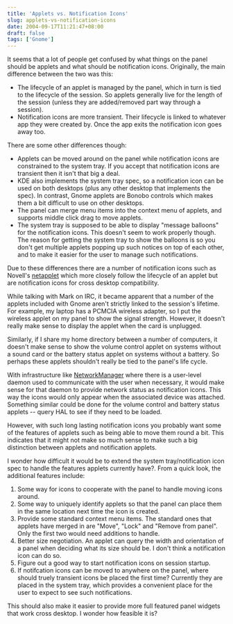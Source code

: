 ```yaml
---
title: 'Applets vs. Notification Icons'
slug: applets-vs-notification-icons
date: 2004-09-17T11:21:47+08:00
draft: false
tags: ['Gnome']
---
```


It seems that a lot of people get confused by what things on the panel
should be applets and what should be notification icons. Originally, the
main difference between the two was this:

-   The lifecycle of an applet is managed by the panel, which in turn is
    tied to the lifecycle of the session. So applets generally live for
    the length of the session (unless they are added/removed part way
    through a session).
-   Notification icons are more transient. Their lifecycle is linked to
    whatever app they were created by. Once the app exits the
    notification icon goes away too.

There are some other differences though:

-   Applets can be moved around on the panel while notification icons
    are constrained to the system tray. If you accept that notification
    icons are transient then it isn\'t that big a deal.
-   KDE also implements the system tray spec, so a notification icon can
    be used on both desktops (plus any other desktop that implements the
    spec). In contrast, Gnome applets are Bonobo controls which makes
    them a bit difficult to use on other desktops.
-   The panel can merge menu items into the context menu of applets, and
    supports middle click drag to move applets.
-   The system tray is supposed to be able to display \"message
    balloons\" for the notification icons. This doesn\'t seem to work
    properly though. The reason for getting the system tray to show the
    balloons is so you don\'t get multiple applets popping up such
    notices on top of each other, and to make it easier for the user to
    manage such notifications.

Due to these differences there are a number of notification icons such
as Novell\'s [netapplet](http://cvs.gnome.org/viewcvs/netapplet/) which
more closely follow the lifecycle of an applet but are notification
icons for cross desktop compatibility.

While talking with Mark on IRC, it became apparent that a number of the
applets included with Gnome aren\'t strictly linked to the session\'s
lifetime. For example, my laptop has a PCMCIA wireless adapter, so I put
the wireless applet on my panel to show the signal strength. However, it
doesn\'t really make sense to display the applet when the card is
unplugged.

Similarly, if I share my home directory between a number of computers,
it doesn\'t make sense to show the volume control applet on systems
without a sound card or the battery status applet on systems without a
battery. So perhaps these applets shouldn\'t really be tied to the
panel\'s life cycle.

With infrastructure like
[NetworkManager](http://cvs.gnome.org/viewcvs/NetworkManager/) where
there is a user-level daemon used to communicate with the user when
necessary, it would make sense for that daemon to provide network status
as notification icons. This way the icons would only appear when the
associated device was attached. Something similar could be done for the
volume control and battery status applets \-- query HAL to see if they
need to be loaded.

However, with such long lasting notification icons you probably want
some of the features of applets such as being able to move them round a
bit. This indicates that it might not make so much sense to make such a
big distinction between applets and notification applets.

I wonder how difficult it would be to extend the system
tray/notification icon spec to handle the features applets currently
have?. From a quick look, the additional features include:

1.  Some way for icons to cooperate with the panel to handle moving
    icons around.
2.  Some way to uniquely identify applets so that the panel can place
    them in the same location next time the icon is created.
3.  Provide some standard context menu items. The standard ones that
    applets have merged in are \"Move\", \"Lock\" and \"Remove from
    panel\". Only the first two would need additions to handle.
4.  Better size negotiation. An applet can query the width and
    orientation of a panel when deciding what its size should be. I
    don\'t think a notification icon can do so.
5.  Figure out a good way to start notification icons on session
    startup.
6.  If notifcation icons can be moved to anywhere on the panel, where
    should truely transient icons be placed the first time? Currently
    they are placed in the system tray, which provides a convenient
    place for the user to expect to see such notifications.

This should also make it easier to provide more full featured panel
widgets that work cross desktop. I wonder how feasible it is?
